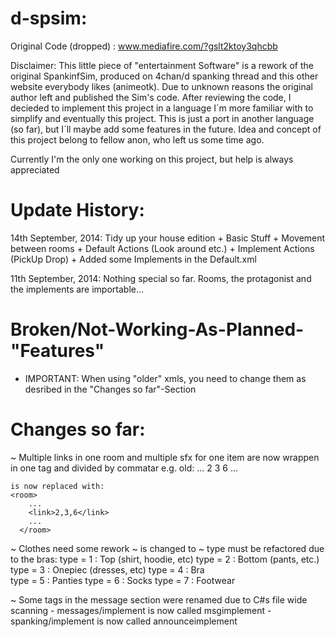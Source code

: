 d-spsim:
========

Original Code (dropped) : www.mediafire.com/?gslt2ktoy3qhcbb

Disclaimer:
This little piece of "entertainment Software" is a rework of the original SpankinfSim, produced on 4chan/d spanking thread and
this other website everybody likes (animeotk). Due to unknown reasons the original author left and published the Sim's code. After reviewing the code, I decieded to implement this project in a language I´m more familiar with to simplify and eventually
this project.
This is just a port in another language (so far), but I´ll maybe add some features in the future.
Idea and concept of this project belong to fellow anon, who left us some time ago.

Currently I'm the only one working on this project, but help is always appreciated

Update History:
===============
14th September, 2014:
  Tidy up your house edition
	+ Basic Stuff
	+ Movement between rooms
	+ Default Actions (Look around etc.)
	+ Implement Actions (PickUp Drop)
	+ Added some Implements in the Default.xml
	
11th September, 2014:
  Nothing special so far. Rooms, the protagonist and the implements are importable...


Broken/Not-Working-As-Planned-"Features"
========================================
- IMPORTANT: When using "older" xmls, you need to change them as desribed in the "Changes so far"-Section

Changes so far:
===============

  ~ Multiple links in one room and multiple sfx for one item are now wrappen in one tag and divided by commatar
    e.g. old:
      <room>
        ...
        <link>2</link>
        <link>3</link>
        <link>6</link>
        ...
      </room>
    
    is now replaced with:
    <room>
        ...
        <link>2,3,6</link>
        ...
      </room>
      
  ~ Clothes need some rework
    ~ <covers> is changed to <type>
    ~ type must be refactored due to the bras:
    	type = 1 : Top 		(shirt, hoodie, etc)
    	type = 2 : Bottom 	(pants, etc.)
    	type = 3 : Onepiec	(dresses, etc)
    	type = 4 : Bra	
    	type = 5 : Panties
    	type = 6 : Socks
    	type = 7 : Footwear
      

  ~ Some tags in the message section were renamed due to C#s file wide scanning
    - messages/implement is now called msgimplement
    - spanking/implement is now called announceimplement
    
